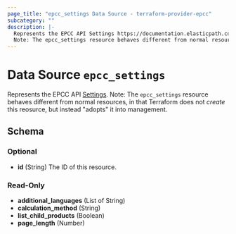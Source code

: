 ```yaml
---
page_title: "epcc_settings Data Source - terraform-provider-epcc"
subcategory: ""
description: |-
  Represents the EPCC API Settings https://documentation.elasticpath.com/commerce-cloud/docs/api/advanced/settings/index.html.
  Note: The epcc_settings resource behaves different from normal resources, in that Terraform does not create this reosurce, but instead "adopts" it into management.
---
```


# Data Source `epcc_settings`

Represents the EPCC API [Settings](https://documentation.elasticpath.com/commerce-cloud/docs/api/advanced/settings/index.html).
Note: The `epcc_settings` resource behaves different from normal resources, in that Terraform does not *create* this reosurce, but instead "adopts" it into management.



<!-- schema generated by tfplugindocs -->
## Schema

### Optional

- **id** (String) The ID of this resource.

### Read-Only

- **additional_languages** (List of String)
- **calculation_method** (String)
- **list_child_products** (Boolean)
- **page_length** (Number)

